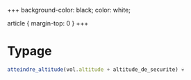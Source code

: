 +++
background-color: black;
color: white;  

article {
    margin-top: 0
}
+++
# Typage

```typescript
atteindre_altitude(vol.altitude + altitude_de_securite) 💀
```
